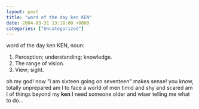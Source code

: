 ```yaml
---
layout: post
title: "word of the day ken KEN"
date: 2004-03-31 13:18:00 +0000
categories: ["Uncategorized"]
---
```


word of the day
ken KEN, noun:
1. Perception; understanding; knowledge.
2. The range of vision.
3. View; sight.

oh my god! now "i am sixteen going on seventeen" makes sense! you know,
totally unprepared am I 
to face a world of men 
timid and shy and scared am I 
of things beyond my **ken**
I need someone older and wiser
telling me what to do...